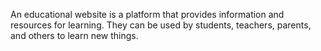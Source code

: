 An educational website is a platform that provides information and resources for learning. They can be used by students, teachers, parents, and others to learn new things.

